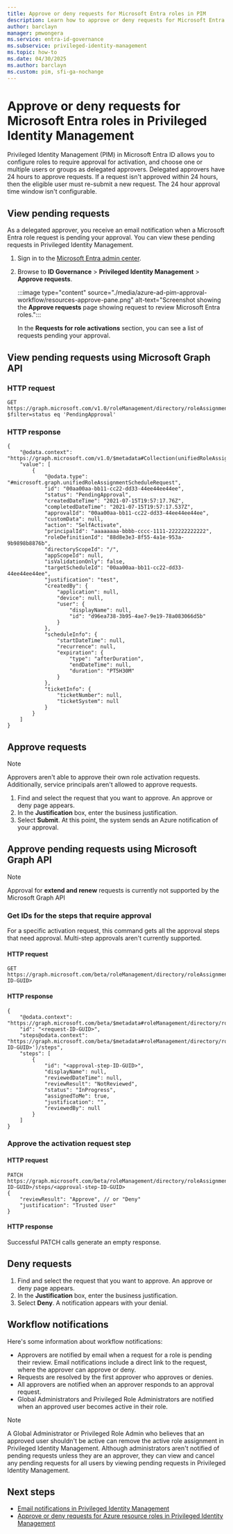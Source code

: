 ```yaml
---
title: Approve or deny requests for Microsoft Entra roles in PIM
description: Learn how to approve or deny requests for Microsoft Entra roles in Privileged Identity Management (PIM).
author: barclayn
manager: pmwongera
ms.service: entra-id-governance
ms.subservice: privileged-identity-management
ms.topic: how-to
ms.date: 04/30/2025
ms.author: barclayn
ms.custom: pim, sfi-ga-nochange
---
```


# Approve or deny requests for Microsoft Entra roles in Privileged Identity Management

Privileged Identity Management (PIM) in Microsoft Entra ID allows you to configure roles to require approval for activation, and choose one or multiple users or groups as delegated approvers. Delegated approvers have 24 hours to approve requests. If a request isn't approved within 24 hours, then the eligible user must re-submit a new request. The 24 hour approval time window isn't configurable.



## View pending requests


As a delegated approver, you receive an email notification when a Microsoft Entra role request is pending your approval. You can view these pending requests in Privileged Identity Management.

1. Sign in to the [Microsoft Entra admin center](https://entra.microsoft.com).

1. Browse to **ID Governance** > **Privileged Identity Management** > **Approve requests**.

    :::image type="content" source="./media/azure-ad-pim-approval-workflow/resources-approve-pane.png" alt-text="Screenshot showing the **Approve requests** page showing request to review Microsoft Entra roles.":::

    In the **Requests for role activations** section, you can see a list of requests pending your approval.

## View pending requests using Microsoft Graph API

### HTTP request

````HTTP
GET https://graph.microsoft.com/v1.0/roleManagement/directory/roleAssignmentScheduleRequests/filterByCurrentUser(on='approver')?$filter=status eq 'PendingApproval' 
````

### HTTP response

````HTTP
{ 
    "@odata.context": "https://graph.microsoft.com/v1.0/$metadata#Collection(unifiedRoleAssignmentScheduleRequest)", 
    "value": [ 
        { 
            "@odata.type": "#microsoft.graph.unifiedRoleAssignmentScheduleRequest", 
            "id": "00aa00aa-bb11-cc22-dd33-44ee44ee44ee", 
            "status": "PendingApproval", 
            "createdDateTime": "2021-07-15T19:57:17.76Z", 
            "completedDateTime": "2021-07-15T19:57:17.537Z", 
            "approvalId": "00aa00aa-bb11-cc22-dd33-44ee44ee44ee", 
            "customData": null, 
            "action": "SelfActivate", 
            "principalId": "aaaaaaaa-bbbb-cccc-1111-222222222222", 
            "roleDefinitionId": "88d8e3e3-8f55-4a1e-953a-9b9898b8876b", 
            "directoryScopeId": "/", 
            "appScopeId": null, 
            "isValidationOnly": false, 
            "targetScheduleId": "00aa00aa-bb11-cc22-dd33-44ee44ee44ee", 
            "justification": "test", 
            "createdBy": { 
                "application": null, 
                "device": null, 
                "user": { 
                    "displayName": null, 
                    "id": "d96ea738-3b95-4ae7-9e19-78a083066d5b" 
                } 
            }, 
            "scheduleInfo": { 
                "startDateTime": null, 
                "recurrence": null, 
                "expiration": { 
                    "type": "afterDuration", 
                    "endDateTime": null, 
                    "duration": "PT5H30M" 
                } 
            }, 
            "ticketInfo": { 
                "ticketNumber": null, 
                "ticketSystem": null 
            } 
        } 
    ] 
} 
````

## Approve requests

>[!NOTE]
>Approvers aren't able to approve their own role activation requests. Additionally, service principals aren't allowed to approve requests.

 1. Find and select the request that you want to approve. An approve or deny page appears.
 2. In the **Justification** box, enter the business justification.
 3. Select **Submit**. At this point, the system sends an Azure notification of your approval.

## Approve pending requests using Microsoft Graph API

>[!NOTE]
> Approval for **extend and renew** requests is currently not supported by the Microsoft Graph API

### Get IDs for the steps that require approval

For a specific activation request, this command gets all the approval steps that need approval. Multi-step approvals aren't currently supported.

#### HTTP request

````HTTP
GET https://graph.microsoft.com/beta/roleManagement/directory/roleAssignmentApprovals/<request-ID-GUID> 
````

#### HTTP response

````HTTP
{ 
    "@odata.context": "https://graph.microsoft.com/beta/$metadata#roleManagement/directory/roleAssignmentApprovals/$entity", 
    "id": "<request-ID-GUID>",
    "steps@odata.context": "https://graph.microsoft.com/beta/$metadata#roleManagement/directory/roleAssignmentApprovals('<request-ID-GUID>')/steps", 
    "steps": [ 
        { 
            "id": "<approval-step-ID-GUID>", 
            "displayName": null, 
            "reviewedDateTime": null, 
            "reviewResult": "NotReviewed", 
            "status": "InProgress", 
            "assignedToMe": true, 
            "justification": "", 
            "reviewedBy": null 
        } 
    ] 
} 
````

### Approve the activation request step

#### HTTP request

````HTTP
PATCH 
https://graph.microsoft.com/beta/roleManagement/directory/roleAssignmentApprovals/<request-ID-GUID>/steps/<approval-step-ID-GUID> 
{ 
    "reviewResult": "Approve", // or "Deny"
    "justification": "Trusted User" 
} 
 ````

#### HTTP response

Successful PATCH calls generate an empty response.

## Deny requests

 1. Find and select the request that you want to approve. An approve or deny page appears.
 2. In the **Justification** box, enter the business justification.
 3. Select **Deny**. A notification appears with your denial.

## Workflow notifications

Here's some information about workflow notifications:

- Approvers are notified by email when a request for a role is pending their review. Email notifications include a direct link to the request, where the approver can approve or deny.
- Requests are resolved by the first approver who approves or denies.
- All approvers are notified when an approver responds to an approval request.
- Global Administrators and Privileged Role Administrators are notified when an approved user becomes active in their role.

>[!NOTE]
>A Global Administrator or Privileged Role Admin who believes that an approved user shouldn't be active can remove the active role assignment in Privileged Identity Management. Although administrators aren't notified of pending requests unless they are an approver, they can view and cancel any pending requests for all users by viewing pending requests in Privileged Identity Management.

## Next steps

- [Email notifications in Privileged Identity Management](pim-email-notifications.md)
- [Approve or deny requests for Azure resource roles in Privileged Identity Management](pim-resource-roles-approval-workflow.md)